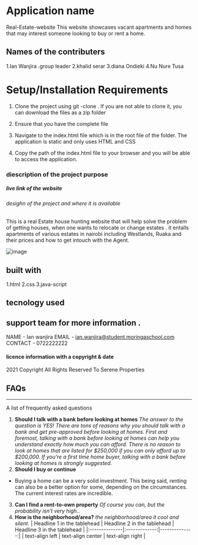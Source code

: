 
 # Application name
 Real-Estate-website
This website showcases vacant apartments and homes that may interest someone looking to buy or rent a home.




## Names of the contributers
1.Ian Wanjira  .group leader
2.khalid serar
3.diana Ondieki
4.Nu Nure Tusa

# Setup/Installation Requirements
1. Clone the project using git -clone . If you are not able to clone it, you can download the files as a zip folder

2. Ensure that you have the complete file

3. Navigate to the index.html file which is in the root file of the folder. The application is static and only uses HTML and CSS 

4. Copy the path of the index.html file to your browser and you will be able to access the application.
### diescription of the project purpose


##### live link of the website



###### desighn of the project and where it is available
This is a real Estate house hunting website
 that will help solve the problem of getting houses, when one wants to relocate  or change estates .
it entalls apartments of various estates in nairobi including Westlands, Ruaka and their prices and how to get intouch with the Agent.




![image](https://www.figma.com/file/DbNNd4hKe5S78yxEWmhBbB/Real-Estate-Website?node-id=0%3A1)


## built with
1.html
2.css
3.java-script



## tecnology used


## support team for more information .
NAME - Ian wanjira
EMAIL - ian.wanjira@student.moringaschool.com
CONTACT - 0722222222 



#### licence information with a copyright & date

2021 Copyright All Rights Reserved To Serene Properties

## FAQs
***
A list of frequently asked questions
1. **Should I talk with a bank before looking at homes**
_The answer to the question is YES!  There are tons of reasons why you should talk with a bank and get pre-approved before looking at homes.  First and foremost, talking with a bank before looking at homes can help you understand exactly how much you can afford.  There is no reason to look at homes that are listed for $250,000 if you can only afford up to $200,000.
If you’re a first time home buyer, talking with a bank before looking at homes is strongly suggested_. 
2. __Should I buy or continue__ 
* Buying a home can be a very solid investment.  This being said, renting can also be a better option for some, depending on the circumstances.  The current interest rates are incredible.  

3. **Can I find a rent-to-own property**
 *Of course you can, but the probability isn’t very high.*.
4. **How is the neighborhood/area?**
*the neighborhood/area it cool and silent.*
| Headline 1 in the tablehead | Headline 2 in the tablehead | Headline 3 in the tablehead |
|:--------------|:-------------:|--------------:|
| text-align left | text-align center | text-align right |